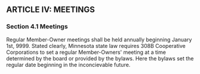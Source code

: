 ## ARTICLE IV: MEETINGS

### Section 4.1 Meetings

Regular Member-Owner meetings shall be held annually beginning January 1st, 9999. Stated clearly, Minnesota state law requires 308B Cooperative Corporations to set a regular Member-Owners' meeting at a time determined by the board or provided by the bylaws. Here the bylaws set the regular date beginning in the inconcievable future.
